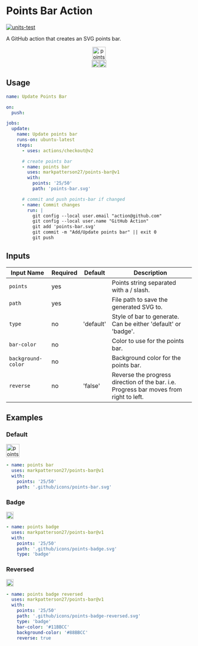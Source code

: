 # Points Bar Action

[![units-test](https://github.com/markpatterson27/points-bar/actions/workflows/test.yml/badge.svg)](https://github.com/markpatterson27/points-bar/actions/workflows/test.yml)

A GitHub action that creates an SVG points bar.

<p align="center">
    <img alt="points bar" height="36" src="../../blob/status/.github/icons/points-bar.svg" />
    <br />
    <img alt="points badge" height="20" src="../../blob/status/.github/icons/points-badge.svg" /><img alt="points badge reversed" height="20" src="../../blob/status/.github/icons/points-badge-reversed.svg" />
</p>

## Usage

```yaml
name: Update Points Bar

on:
  push:

jobs:
  update:
    name: Update points bar
    runs-on: ubuntu-latest
    steps:
      - uses: actions/checkout@v2

      # create points bar
      - name: points bar
        uses: markpatterson27/points-bar@v1
        with:
          points: '25/50'
          path: 'points-bar.svg'

      # commit and push points-bar if changed
      - name: Commit changes
        run: |
          git config --local user.email "action@github.com"
          git config --local user.name "GitHub Action"
          git add 'points-bar.svg'
          git commit -m "Add/Update points bar" || exit 0
          git push

```

## Inputs

| Input Name | Required | Default | Description |
|---|---|---|---|
| `points` | yes |  | Points string separated with a / slash. |
| `path` | yes |  | File path to save the generated SVG to. |
| `type` | no | 'default' | Style of bar to generate. Can be either 'default' or 'badge'. |
| `bar-color` | no |  | Color to use for the points bar. |
| `background-color` | no |  | Background color for the points bar. |
| `reverse` | no | 'false' | Reverse the progress direction of the bar. i.e. Progress bar moves from right to left. |

## Examples

### Default

<img alt="points bar" height="36" src="../../blob/status/.github/icons/points-bar.svg" />

```yaml
- name: points bar
  uses: markpatterson27/points-bar@v1
  with:
    points: '25/50'
    path: '.github/icons/points-bar.svg'
```

### Badge

<img alt="points badge" height="20" src="../../blob/status/.github/icons/points-badge.svg" />

```yaml
- name: points badge
  uses: markpatterson27/points-bar@v1
  with:
    points: '25/50'
    path: '.github/icons/points-badge.svg'
    type: 'badge'
```

### Reversed

<img alt="points badge reversed" height="20" src="../../blob/status/.github/icons/points-badge-reversed.svg" />

```yaml
- name: points badge reversed
  uses: markpatterson27/points-bar@v1
  with:
    points: '25/50'
    path: '.github/icons/points-badge-reversed.svg'
    type: 'badge'
    bar-color: '#11BBCC'
    background-color: '#88BBCC'
    reverse: true
```
